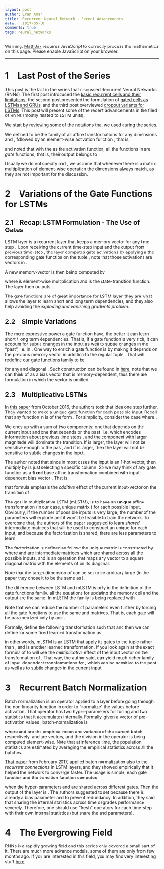 ```yaml
---
layout: post
author: Eran Amar
title:  Recurrent Neural Network - Recent Advancements
date:   2017-05-18
comments: true
tags: neural_networks
---
```



<script type="math/tex">
\newcommand{\lyxlock}{}
</script>
<noscript>
<div class="warning">
Warning: <a href="http://www.mathjax.org/">MathJax</a> requires JavaScript to correctly process the mathematics on this page. Please enable JavaScript on your browser.
</div><hr>
</hr></noscript>



<h1 class="Section">
<a class="toc" name="toc-Section-1">1</a> Last Post of the Series
</h1>
<div class="Unindented">
This post is the last in the series that discussed Recurrent Neural Networks (RNNs). The first post introduced the <a class="URL" href="https://eranamar.github.io/site/2017/04/20/Recurrent-Neural-Network-Introduction.html">basic recurrent cells and their limitations</a>, the second post presented the formulation of <a class="URL" href="https://eranamar.github.io/site/2017/04/30/Recurrent-Neural-Network-LSTM-and-GRU.html">gated cells as LSTMs and GRUs</a>, and the third post overviewed <a class="URL" href="https://eranamar.github.io/site/2017/05/12/Recurrent-Neural-Network-Dropout-for-LSTMs.html">dropout variants for LSTMs</a>. This post will present some of the recent advancements in the filed of RNNs (mostly related to LSTM units). 
</div>
<div class="Indented">
We start by reviewing some of the notations that we used during the series. 
</div>
<div class="Indented">
We defined <span class="MathJax_Preview"><script type="math/tex">
\mathcal{S}_{\sigma}
</script>
</span> to be the family of all affine transformations <span class="MathJax_Preview"><script type="math/tex">
\mathbb{R}^{n}\times\mathbb{R}^{n}\to\mathbb{R}^{m}
</script>
</span> for any dimensions <span class="MathJax_Preview"><script type="math/tex">
n
</script>
</span> and <span class="MathJax_Preview"><script type="math/tex">
m
</script>
</span>, followed by an element-wise activation function <span class="MathJax_Preview"><script type="math/tex">
\sigma
</script>
</span>, that is,
</div>
<div class="Indented">
<span class="MathJax_Preview">
<script type="math/tex;mode=display">

\mathcal{S}_{\sigma}=\left\{ \mathbf{x},\mathbf{h}\mapsto\sigma\left(W\mathbf{x}+U\mathbf{h}+\mathbf{b}\right)\mid\forall W,U,\mathbf{b}\right\} 

</script>
</span>
and noted that with the <span class="MathJax_Preview"><script type="math/tex">
sigmoid\left(x\right)=\left(1+e^{-x}\right)^{-1}
</script>
</span> as the activation function, all the functions in <span class="MathJax_Preview"><script type="math/tex">
\mathcal{S}_{sig}
</script>
</span> are <i>gate</i> functions, that is, their output belongs to <span class="MathJax_Preview"><script type="math/tex">
\left[0,1\right]^{m}
</script>
</span>. 
</div>
<div class="Indented">
Usually we do not specify <span class="MathJax_Preview"><script type="math/tex">
n
</script>
</span> and <span class="MathJax_Preview"><script type="math/tex">
m
</script>
</span>, we assume that whenever there is a matrix multiplication of element-wise operation the dimensions always match, as they are not important for the discussion. 
</div>
<h1 class="Section">
<a class="toc" name="toc-Section-2">2</a> Variations of the Gate Functions for LSTMs
</h1>
<h2 class="Subsection">
<a class="toc" name="toc-Subsection-2.1">2.1</a> Recap: LSTM Formulation - The Use of Gates
</h2>
<div class="Unindented">
LSTM layer is a recurrent layer that keeps a memory vector <span class="MathJax_Preview"><script type="math/tex">
\mathbf{c}^{\text{\left(t\right)}}
</script>
</span> for any time step <span class="MathJax_Preview"><script type="math/tex">
t
</script>
</span>. Upon receiving the current time-step input <span class="MathJax_Preview"><script type="math/tex">
\mathbf{x}^{\left(t\right)}
</script>
</span> and the output from previous time-step <span class="MathJax_Preview"><script type="math/tex">
\mathbf{h}^{\left(t-1\right)}
</script>
</span>, the layer computes gate activations <span class="MathJax_Preview"><script type="math/tex">
f^{\left(t\right)},i^{\left(t\right)},o^{\left(t\right)}
</script>
</span> by applying a the corresponding gate function <span class="MathJax_Preview"><script type="math/tex">
\mathbf{f},\mathbf{i},\mathbf{o}\in\mathcal{S}_{sig}
</script>
</span> on the tuple <span class="MathJax_Preview"><script type="math/tex">
\left(\mathbf{x}^{\left(t\right)},\mathbf{h}^{\left(t-1\right)}\right)
</script>
</span>, note that those activations are vectors in <span class="MathJax_Preview"><script type="math/tex">
\left[0,1\right]^{m}
</script>
</span>. 
</div>
<div class="Indented">
A new memory-vector is then being computed by <span class="MathJax_Preview">
<script type="math/tex;mode=display">

\mathbf{c}^{\left(t\right)}=f^{\left(t\right)}\circ\mathbf{c}^{\left(t-1\right)}+i^{\left(t\right)}\circ\mathbf{s}\left(\mathbf{x}^{\left(t\right)},\mathbf{h}^{\left(t-1\right)}\right)

</script>
</span>
 where <span class="MathJax_Preview"><script type="math/tex">
\circ
</script>
</span> is element-wise multiplication and <span class="MathJax_Preview"><script type="math/tex">
\mathbf{s}\in\mathcal{S}_{tanh}
</script>
</span> is the state-transition function. The layer then outputs <span class="MathJax_Preview"><script type="math/tex">
\mathbf{h}^{\left(t\right)}=o^{\left(t\right)}\circ tanh\left(\mathbf{c}^{\left(t\right)}\right)
</script>
</span>. 
</div>
<div class="Indented">
The gate functions are of great importance for LSTM layer, they are what allows the layer to learn short and long term dependencies, and they also help avoiding the <i>exploding and vanishing gradients problem</i>.
</div>
<h2 class="Subsection">
<a class="toc" name="toc-Subsection-2.2">2.2</a> Simple Variations
</h2>
<div class="Unindented">
The more expressive power a gate function have, the better it can learn short \ long term dependencies. That is, if a gate function is very rich, it can account for subtle changes in the input <span class="MathJax_Preview"><script type="math/tex">
\mathbf{x}^{\left(t\right)}
</script>
</span> as well to subtle changes in the “past”, i.e. in <span class="MathJax_Preview"><script type="math/tex">
\mathbf{h}^{\left(t-1\right)}
</script>
</span>. One way to enrich a gate function is by making it depends on the previous memory vector <span class="MathJax_Preview"><script type="math/tex">
\mathbf{c}^{\left(t-1\right)}
</script>
</span> in addition to the regular tuple <span class="MathJax_Preview"><script type="math/tex">
\left(\mathbf{x}^{\left(t\right)},\mathbf{h}^{\left(t-1\right)}\right)
</script>
</span>. That will redefine our gate functions family to be <span class="MathJax_Preview">
<script type="math/tex;mode=display">

\mathcal{S}_{\sigma}=\left\{ \mathbf{x}^{\left(t\right)},\mathbf{h}^{\left(t-1\right)},\mathbf{c}^{\left(t-1\right)}\mapsto\sigma\left(W\mathbf{x}^{\left(t\right)}+U\mathbf{h}^{\left(t-1\right)}+V\mathbf{c}^{\left(t-1\right)}+\mathbf{b}\right)\right\} 

</script>
</span>
for any <span class="MathJax_Preview"><script type="math/tex">
W,U
</script>
</span> and diagonal <span class="MathJax_Preview"><script type="math/tex">
V
</script>
</span>. Such construction can be found in <a class="URL" href="https://arxiv.org/abs/1308.0850">here</a>, note that we can think of <span class="MathJax_Preview"><script type="math/tex">
V\mathbf{c}^{\left(t-1\right)}
</script>
</span> as a bias vector that is memory-dependent, thus there are formulation in which the vector <span class="MathJax_Preview"><script type="math/tex">
\mathbf{b}
</script>
</span> is omitted. 
</div>
<h2 class="Subsection">
<a class="toc" name="toc-Subsection-2.3">2.3</a> Multiplicative LSTMs
</h2>
<div class="Unindented">
In <a class="URL" href="https://arxiv.org/abs/1609.07959">this paper</a> from October 2016, the authors took that idea one step further. They wanted to make a unique gate function for each possible input. Recall that any function in <span class="MathJax_Preview"><script type="math/tex">
\mathcal{S}_{\sigma}
</script>
</span> is of the form <span class="MathJax_Preview"><script type="math/tex">
\mathbf{x}^{\left(t\right)},\mathbf{h}^{\left(t-1\right)}\mapsto W\mathbf{x}^{\left(t\right)}+U\mathbf{h}^{\left(t-1\right)}+\mathbf{b}
</script>
</span>. For simplicity, consider the case where <span class="MathJax_Preview"><script type="math/tex">
\mathbf{b}=\mathbf{0}
</script>
</span>. 
</div>
<div class="Indented">
We ends up with a sum of two components: one that depends on the current input and one that depends on the past (i.e. <span class="MathJax_Preview"><script type="math/tex">
\mathbf{h}^{\left(t-1\right)}
</script>
</span> which encodes information about previous time steps), and the component with larger magnitude will dominate the transition. If <span class="MathJax_Preview"><script type="math/tex">
W\mathbf{x}^{\left(t\right)}
</script>
</span> is larger, the layer will not be sensitive enough to the past, and if <span class="MathJax_Preview"><script type="math/tex">
U\mathbf{h}^{\left(t-1\right)}
</script>
</span> is larger, then the layer will not be sensitive to subtle changes in the input.
</div>
<div class="Indented">
The author noted that since in most cases the input <span class="MathJax_Preview"><script type="math/tex">
\mathbf{x}^{\left(t\right)}
</script>
</span> is an 1-hot vector, then multiply by <span class="MathJax_Preview"><script type="math/tex">
W
</script>
</span> is just selecting a specific column. So we may think of any gate function <span class="MathJax_Preview"><script type="math/tex">
\mathbf{s}\in\mathcal{S}_{\sigma}
</script>
</span> as a <b>fixed</b> base affine transformation <span class="MathJax_Preview"><script type="math/tex">
\mathbf{h}\mapsto U\mathbf{h}
</script>
</span> combined with input-dependent bias vector <span class="MathJax_Preview"><script type="math/tex">
\mathbf{b}_{\mathbf{x}^{\left(t\right)}}=W\mathbf{x}^{\left(t\right)}
</script>
</span>. That is <span class="MathJax_Preview">
<script type="math/tex;mode=display">

\mathbf{s}\left(\mathbf{x}^{\left(t\right)},\mathbf{h}^{\left(t-1\right)}\right)=U\mathbf{h}^{\left(t-1\right)}+\mathbf{b}_{\mathbf{x}^{\left(t\right)}}

</script>
</span>
that formula emphasis the <i>additive</i> effect of the current input-vector on the transition of <span class="MathJax_Preview"><script type="math/tex">
\mathbf{h}^{\left(t-1\right)}
</script>
</span>. 
</div>
<div class="Indented">
The goal in multiplicative LSTM (mLSTM), is to have an <b>unique</b> affine transformation (in our case, unique matrix <span class="MathJax_Preview"><script type="math/tex">
U
</script>
</span>) for each possible input. Obviously, if the number of possible inputs is very large, the number of the parameters will explode and it won’t be feasible to train the network. To overcome that, the authors of the paper suggested to learn <i>shared</i> intermediate matrices that will be used to construct an unique <span class="MathJax_Preview"><script type="math/tex">
U
</script>
</span> for each input, and because the factorization is shared, there are less parameters to learn. 
</div>
<div class="Indented">
The factorization is defined as follow: the unique matrix <span class="MathJax_Preview"><script type="math/tex">
U_{\mathbf{x}^{\left(t\right)}}
</script>
</span> is constructed by <span class="MathJax_Preview"><script type="math/tex">
V_{1}diag\left(T\mathbf{x}^{\left(t\right)}\right)V_{2}
</script>
</span> where <span class="MathJax_Preview"><script type="math/tex">
V_{1},V_{2}
</script>
</span> and <span class="MathJax_Preview"><script type="math/tex">
T
</script>
</span> are intermediate matrices which are shared across all the possible inputs, and <span class="MathJax_Preview"><script type="math/tex">
diag\left(\mathbf{v}\right)
</script>
</span> is an operation that maps any vector <span class="MathJax_Preview"><script type="math/tex">
\mathbf{v}
</script>
</span> to a square diagonal matrix with the elements of <span class="MathJax_Preview"><script type="math/tex">
\mathbf{v}
</script>
</span> on its diagonal.
</div>
<div class="Indented">
Note that the target dimension of <span class="MathJax_Preview"><script type="math/tex">
T
</script>
</span> can be set to be arbitrary large (in the paper they chose it to be the same as <span class="MathJax_Preview"><script type="math/tex">
\mathbf{h}^{\left(t\right)}
</script>
</span>).
</div>
<div class="Indented">
The difference between LSTM and mLSTM is only in the definition of the gate functions family, all the equations for updating the memory cell and the output are the same. In mLSTM the family <span class="MathJax_Preview"><script type="math/tex">
\mathcal{S}_{\sigma}
</script>
</span> is being replaced with <span class="MathJax_Preview">
<script type="math/tex;mode=display">
\begin{aligned}
\mathcal{S}'_{\sigma} & =\left\{ \mathbf{x},\mathbf{h}\mapsto\sigma\left(W\mathbf{x}+U_{\mathbf{x}}\mathbf{h}\right)\right\} \\
 & =\left\{ \mathbf{x},\mathbf{h}\mapsto\sigma\left(\mathbf{b}_{\mathbf{x}}+V_{1}diag\left(T\mathbf{x}\right)V_{2}\mathbf{h}\right)\mid\forall W,V_{1},V_{2},T\right\} 
\end{aligned}
</script>
</span>
Note that we can reduce the number of parameters even further by forcing all the gate functions to use the same <span class="MathJax_Preview"><script type="math/tex">
V_{2}
</script>
</span> and <span class="MathJax_Preview"><script type="math/tex">
T
</script>
</span> matrices. That is, each gate will be parametrized only by <span class="MathJax_Preview"><script type="math/tex">
W
</script>
</span> and <span class="MathJax_Preview"><script type="math/tex">
V_{1}
</script>
</span>. 
</div>
<div class="Indented">
Formally, define the following transformation <span class="MathJax_Preview"><script type="math/tex">
\tau:\mathbb{R}^{n}\times\mathbb{R}^{n}\to\mathbb{R}^{m}
</script>
</span> such that <span class="MathJax_Preview"><script type="math/tex">
\tau\left(\mathbf{x},\mathbf{h}\right)=T\mathbf{x}\circ V_{2}\mathbf{h}
</script>
</span> and then we can define <span class="MathJax_Preview"><script type="math/tex">
\mathcal{S}'_{\sigma}
</script>
</span> for some fixed learned transformation <span class="MathJax_Preview"><script type="math/tex">
\tau
</script>
</span> as <span class="MathJax_Preview">
<script type="math/tex;mode=display">
\begin{aligned}
\mathcal{S}'_{\sigma,\tau} & =\left\{ \mathbf{x},\mathbf{h}\mapsto\sigma\left(W\mathbf{x}+V_{1}\tau\left(\mathbf{x},\mathbf{h}\right)\right)\mid\forall W,V_{1}\right\} \\
 & =\left\{ \mathbf{x},\mathbf{h}\mapsto\mathbf{s}\left(\mathbf{x},\tau\left(\mathbf{h}\right)\right)\mid\mathbf{s}\in\mathcal{S}_{\sigma}\right\} 
\end{aligned}
</script>
</span>
 in other words, mLSTM is an LSTM that apply its gates to the tuple <span class="MathJax_Preview"><script type="math/tex">
\left(\mathbf{x}^{\left(t\right)},\tau\left(\mathbf{h}^{\left(t-1\right)}\right)\right)
</script>
</span> rather than <span class="MathJax_Preview"><script type="math/tex">
\left(\mathbf{x}^{\left(t\right)},\mathbf{h}^{\left(t-1\right)}\right)
</script>
</span>, and <span class="MathJax_Preview"><script type="math/tex">
\tau
</script>
</span> is another learned transformation. If you look again at the exact formula of <span class="MathJax_Preview"><script type="math/tex">
\tau
</script>
</span> to will see the <i>multiplicative</i> effect of the input vector on the transformation of <span class="MathJax_Preview"><script type="math/tex">
\mathbf{h}
</script>
</span>. That way, the author said, <span class="MathJax_Preview"><script type="math/tex">
\mathcal{S}'_{\sigma,\tau}
</script>
</span> can yield much richer family of input-dependent transformations for <span class="MathJax_Preview"><script type="math/tex">
\mathbf{h}^{\left(t\right)}
</script>
</span>, which can be sensitive to the past as well as to subtle changes in the current input.
</div>
<h1 class="Section">
<a class="toc" name="toc-Section-3">3</a> Recurrent Batch Normalization
</h1>
<div class="Unindented">
Batch normalization is an operator applied to a layer before going through the non-linearity function in order to “normalize” the values before activation. That operator has two hyper-parameters for tuning and two statistics that it accumulates internally. Formally, given a vector of pre-activation values <span class="MathJax_Preview"><script type="math/tex">
\mathbf{x}
</script>
</span>, batch-normalization is <span class="MathJax_Preview">
<script type="math/tex;mode=display">

BN\left(\mathbf{x};\gamma,\beta\right)=\beta+\gamma\circ\frac{\mathbf{x}-\mathbb{\hat{E}\left[\mathbf{x}\right]}}{\sqrt{\hat{\mathbb{V}}\left[\mathbf{x}\right]+\epsilon}}

</script>
</span>
where <span class="MathJax_Preview"><script type="math/tex">
\hat{\mathbb{E}}
</script>
</span> and <span class="MathJax_Preview"><script type="math/tex">
\hat{\mathbb{V}}
</script>
</span> are the empirical mean and variance of the current batch respectively. <span class="MathJax_Preview"><script type="math/tex">
\gamma,\beta
</script>
</span> and <span class="MathJax_Preview"><script type="math/tex">
\epsilon
</script>
</span> are vectors, and the division in the operator is being computed element-wise. Note that at inference time, the population statistics are estimated by averaging the empirical statistics across all the batches.
</div>
<div class="Indented">
<a class="URL" href="https://arxiv.org/abs/1603.09025">That paper</a> from February 2017, applied batch normalization also to the <i>recurrent connections</i> in LSTM layers, and they showed empirically that it helped the network to converge faster. The usage is simple, each gate function <span class="MathJax_Preview"><script type="math/tex">
\mathbf{i},\mathbf{f},\mathbf{o}\in\mathcal{S}_{sig}
</script>
</span> and the transition function <span class="MathJax_Preview"><script type="math/tex">
\mathbf{s}\in\mathcal{S}_{tanh}
</script>
</span> computes <span class="MathJax_Preview">
<script type="math/tex;mode=display">

\mathbf{x}^{\left(t\right)},\mathbf{h}^{\left(t-1\right)}\mapsto\sigma\left(BN\left(W\mathbf{h}^{\left(t-1\right)};\gamma_{h},\beta_{h}\right)+BN\left(W\mathbf{x}^{\left(t\right)};\gamma_{x},\beta_{x}\right)+\mathbf{b}\right)

</script>
</span>
 when the hyper-parameters <span class="MathJax_Preview"><script type="math/tex">
\gamma
</script>
</span> and <span class="MathJax_Preview"><script type="math/tex">
\beta
</script>
</span> are shared across different gates. Then the output of the layer is <span class="MathJax_Preview"><script type="math/tex">
\mathbf{h}^{\left(t\right)}=o^{\left(t\right)}\circ tanh\left(BN\left(\mathbf{c}^{\left(t\right)};\gamma_{c},\beta_{c}\right)\right)
</script>
</span>. The authors suggested to set <span class="MathJax_Preview"><script type="math/tex">
\beta_{x}=\beta_{h}=\mathbf{0}
</script>
</span> because there is already a bias parameter <span class="MathJax_Preview"><script type="math/tex">
\mathbf{b}
</script>
</span> and to prevent redundancy. In addition, they said that sharing the internal <span class="MathJax_Preview"><script type="math/tex">
BN
</script>
</span> statistics across time degrades performance severely. Therefore, one should use “fresh” <span class="MathJax_Preview"><script type="math/tex">
BN
</script>
</span> operators for each time-step with their own internal statistics (but share the <span class="MathJax_Preview"><script type="math/tex">
\beta
</script>
</span> and <span class="MathJax_Preview"><script type="math/tex">
\gamma
</script>
</span> parameters).
</div>
<h1 class="Section">
<a class="toc" name="toc-Section-4">4</a> The Evergrowing Field
</h1>
<div class="Unindented">
RNNs is a rapidly growing field and this series only covered a small part of it. There are much more advance models, some of them are only from few months ago. If you are interested in this field, you may find very interesting stuff <a class="URL" href="https://smerity.com/articles/2016/iclr_2017_submissions.html">here</a>. 
</div>
